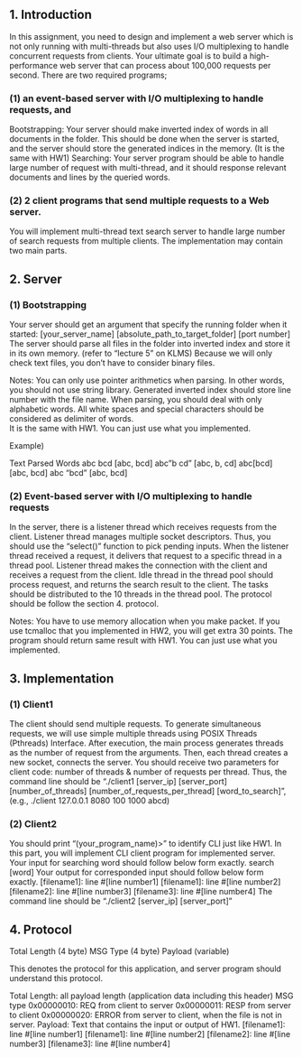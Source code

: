 ## 1. Introduction
In this assignment, you need to design and implement a web server which is not only running with multi-threads but also uses I/O multiplexing to handle concurrent requests from clients. Your ultimate goal is to build a high-performance web server that can process about 100,000 requests per second. There are two required programs; 

### (1) an event-based server with I/O multiplexing to handle requests, and 
Bootstrapping: Your server should make inverted index of words in all documents in the folder. This should be done when the server is started, and the server should store the generated indices in the memory. (It is the same with HW1)
Searching: Your server program should be able to handle large number of request with multi-thread, and it should response relevant documents and lines by the queried words.
### (2) 2 client programs that send multiple requests to a Web server. 

You will implement multi-thread text search server to handle large number of search requests from multiple clients. The implementation may contain two main parts.

## 2. Server
### (1) Bootstrapping
Your server should get an argument that specify the running folder when it started:
[your_server_name] [absolute_path_to_target_folder] [port number]
The server should parse all files in the folder into inverted index and store it in its own memory. (refer to “lecture 5” on KLMS) Because we will only check text files, you don’t have to consider binary files.

Notes:
You can only use pointer arithmetics when parsing. In other words, you should not use string library.
Generated inverted index should store line number with the file name.
When parsing, you should deal with only alphabetic words. All white spaces and special characters should be considered as delimiter of words.  
It is the same with HW1. You can just use what you implemented.


Example)

Text
Parsed Words
abc bcd
[abc, bcd]
abc”b cd”
[abc, b, cd]
abc[bcd]
[abc, bcd]
abc                     “bcd”
[abc, bcd]


### (2) Event-based server with I/O multiplexing to handle requests
In the server, there is a listener thread which receives requests from the client.
Listener thread manages multiple socket descriptors. Thus, you should use the “select()” function to pick pending inputs.
When the listener thread received a request, it delivers that request to a specific thread in a thread pool. Listener thread makes the connection with the client and receives a request from the client.
Idle thread in the thread pool should process request, and returns the search result to the client.
The tasks should be distributed to the 10 threads in the thread pool.
The protocol should be follow the section 4. protocol.

Notes:
You have to use memory allocation when you make packet. If you use tcmalloc that you implemented in HW2, you will get extra 30 points.
The program should return same result with HW1. You can just use what you implemented.

## 3. Implementation
### (1) Client1
The client should send multiple requests.
To generate simultaneous requests, we will use simple multiple threads using POSIX Threads (Pthreads) Interface.
After execution, the main process generates threads as the number of request from the arguments.
Then, each thread creates a new socket, connects the server.
You should receive two parameters for client code: number of threads & number of requests per thread.
Thus, the command line should be “./client1 [server_ip] [server_port] [number_of_threads] [number_of_requests_per_thread] [word_to_search]”, (e.g., ./client 127.0.0.1 8080 100 1000 abcd)
### (2) Client2
You should print “(your_program_name)>” to identify CLI just like HW1.
In this part, you will implement CLI client program for implemented server.
Your input for searching word should follow below form exactly.
search [word]
Your output for corresponded input should follow below form exactly.
[filename1]: line #[line number1]
[filename1]: line #[line number2]
[filename2]: line #[line number3]
[filename3]: line #[line number4]
The command line should be “./client2 [server_ip] [server_port]”

## 4. Protocol

Total Length (4 byte)
MSG Type (4 byte)
Payload (variable)

This denotes the protocol for this application, and server program should understand this protocol.

Total Length: all payload length (application data including this header)
MSG type
0x00000010: REQ from client to server
0x00000011: RESP from server to client
0x00000020: ERROR from server to client, when the file is not in server.
Payload: Text that contains the input or output of HW1.
[filename1]: line #[line number1]
[filename1]: line #[line number2]
[filename2]: line #[line number3]
[filename3]: line #[line number4]

